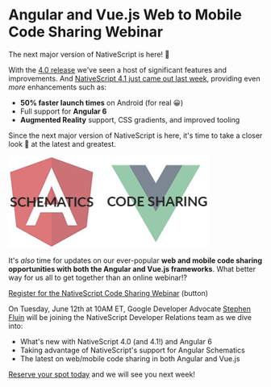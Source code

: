 # Angular and Vue.js Web to Mobile Code Sharing Webinar

The next major version of NativeScript is here! 🎉

With the [4.0 release](https://www.nativescript.org/blog/nativescript-4.0-is-out) we've seen a host of significant features and improvements. And [NativeScript 4.1 just came out last week](https://www.nativescript.org/blog/announcing-the-nativescript-4.1-release), providing even *more* enhancements such as:

- **50% faster launch times** on Android (for real 😀)
- Full support for **Angular 6**
- **Augmented Reality** support, CSS gradients, and improved tooling

Since the next major version of NativeScript is here, it's time to take a closer look 🧐 at the latest and greatest.

![angular and vue with nativescript](webinar.jpg)

It's *also* time for updates on our ever-popular **web and mobile code sharing opportunities with both the Angular and Vue.js frameworks**. What better way for us all to get together than an online webinar!?

[Register for the NativeScript Code Sharing Webinar](https://attendee.gotowebinar.com/register/5221651479657103362?source=blog) (button)

On Tuesday, June 12th at 10AM ET, Google Developer Advocate [Stephen Fluin](https://twitter.com/stephenfluin) will be joining the NativeScript Developer Relations team as we dive into:

- What's new with NativeScript 4.0 (and 4.1!) and Angular 6
- Taking advantage of NativeScript's support for Angular Schematics
- The latest on web/mobile code sharing in both Angular and Vue.js

[Reserve your spot today](https://attendee.gotowebinar.com/register/5221651479657103362?source=blog) and we will see you next week!